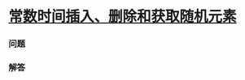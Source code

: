 # [常数时间插入、删除和获取随机元素](https://leetcode-cn.com/problems/insert-delete-getrandom-o1)

### 问题



### 解答

```

```

